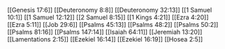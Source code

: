 [[Genesis 17:6]]
[[Deuteronomy 8:8]]
[[Deuteronomy 32:13]]
[[1 Samuel 10:1]]
[[1 Samuel 12:12]]
[[2 Samuel 8:15]]
[[1 Kings 4:21]]
[[Ezra 4:20]]
[[Ezra 5:11]]
[[Job 29:6]]
[[Psalms 45:13]]
[[Psalms 48:2]]
[[Psalms 50:2]]
[[Psalms 81:16]]
[[Psalms 147:14]]
[[Isaiah 64:11]]
[[Jeremiah 13:20]]
[[Lamentations 2:15]]
[[Ezekiel 16:14]]
[[Ezekiel 16:19]]
[[Hosea 2:5]]

